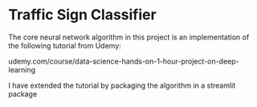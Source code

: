 <h1> Traffic Sign Classifier </h1>

The core neural network algorithm in this project is an implementation of the following tutorial from Udemy:

udemy.com/course/data-science-hands-on-1-hour-project-on-deep-learning

I have extended the tutorial by packaging the algorithm in a streamlit package